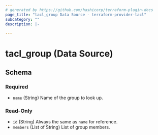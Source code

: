 ```yaml
---
# generated by https://github.com/hashicorp/terraform-plugin-docs
page_title: "tacl_group Data Source - terraform-provider-tacl"
subcategory: ""
description: |-
  
---
```


# tacl_group (Data Source)





<!-- schema generated by tfplugindocs -->
## Schema

### Required

- `name` (String) Name of the group to look up.

### Read-Only

- `id` (String) Always the same as `name` for reference.
- `members` (List of String) List of group members.
